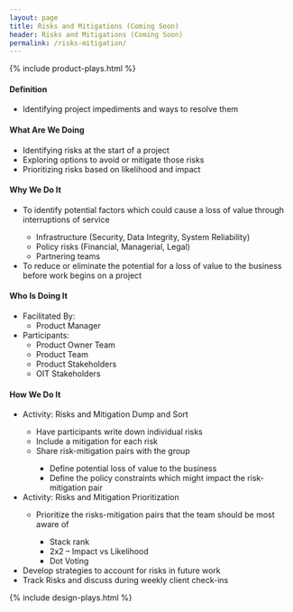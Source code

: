 ```yaml
---
layout: page
title: Risks and Mitigations (Coming Soon)
header: Risks and Mitigations (Coming Soon)
permalink: /risks-mitigation/
---
```

<div class="row">
    <div class="col-md-3">
        {% include product-plays.html %}
    </div>
    <div class="col-md-6">
        <h4 class="Definition" id="Definition">
            Definition
        </h4>
		<ul>
		<li>Identifying project impediments and ways to resolve them</li>
		</ul>
        <h4 class="What" id="What">
            What Are We Doing
        </h4>
	<ul>
		<li>Identifying risks at the start of a project</li>
		<li>Exploring options to avoid or mitigate those risks</li>
		<li>Prioritizing risks based on likelihood and impact</li>
	</ul>
        <h4 class="Why" id="Why">
            Why We Do It
        </h4>
            <ul>
                <li>To identify potential factors which could cause a loss  of value through interruptions of service</li>
		<ul>
			<li>Infrastructure (Security, Data Integrity, System Reliability)</li>
			<li>Policy risks (Financial, Managerial, Legal)</li>
			<li>Partnering teams</li>
		</ul>
		<li>To reduce or eliminate the potential for a loss of value to the business before work begins on a project</li>
	    </ul>
        <h4 class="Who" id="Who">
            Who Is Doing It
        </h4>
            <ul>
                <li>Facilitated By:
    	            <ul>
        	      <li>Product Manager</li>
    	            </ul>
                 </li>
                <li>Participants:
    	            <ul>
                      <li>Product Owner Team</li>
		      <li>Product Team</li>
		      <li>Product Stakeholders</li>
		      <li>OIT Stakeholders</li>
                    </ul>    
                </li>
            </ul>
        <h4 class="How" id="How">
            How We Do It
        </h4>
            <ul>
               <li>Activity: Risks and Mitigation Dump and Sort</li>
	       <ul>
			<li>Have participants write down individual risks</li>
			<li>Include a mitigation for each risk</li>
			<li>Share risk-mitigation pairs with the group</li>
			<ul>
				<li>Define potential loss of value to the business</li>
				<li>Define the policy constraints which might impact the risk-mitigation pair</li>
			</ul>
		</ul>
		<li>Activity: Risks and Mitigation Prioritization</li>
	       <ul>
			<li>Prioritize the risks-mitigation pairs that the team should be most aware of</li>
			<ul>
				<li>Stack rank</li>
				<li>2x2 – Impact vs Likelihood</li>
				<li>Dot Voting</li>
			</ul>
		</ul>
		<li>Develop strategies to account for risks in future work</li>
		<li>Track Risks and discuss during weekly client check-ins</li>
            </ul>
    </div>
    <div class="col-md-3">
        {% include design-plays.html %}
    </div>
</div>
